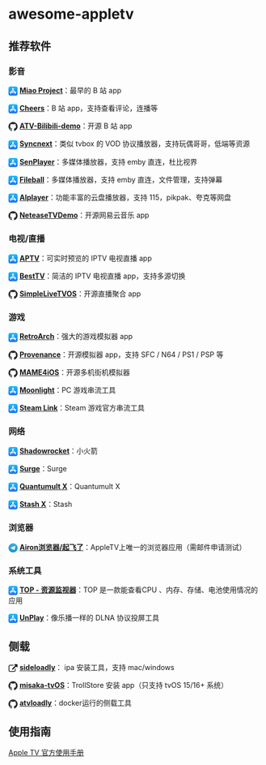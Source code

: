 # awesome-appletv

## 推荐软件

### 影音

<img align="center" width="18" src="./img/appstore.svg"> [**Miao Project**](https://apps.apple.com/us/app/miao-project/id1563875379)：最早的 B 站 app

<img align="center" width="18" src="./img/appstore.svg"> [**Cheers**](https://apps.apple.com/us/app/cheers-danmu-player/id1643375332)：B 站 app，支持查看评论，连播等

<img align="center" width="18" src="./img/github.svg"> [**ATV-Bilibili-demo**](https://github.com/yichengchen/ATV-Bilibili-demo)：开源 B 站 app

<img align="center" width="18" src="./img/appstore.svg"> [**Syncnext**](https://apps.apple.com/us/app/syncnext/id1591770603)：类似 tvbox 的 VOD 协议播放器，支持玩偶哥哥，低端等资源

<img align="center" width="18" src="./img/appstore.svg"> [**SenPlayer**](https://apps.apple.com/us/app/senplayer-hdr-media-player/id6443975850)：多媒体播放器，支持 emby 直连，杜比视界

<img align="center" width="18" src="./img/appstore.svg"> [**Fileball**](https://apps.apple.com/cn/app/fileball/id1558391784)：多媒体播放器，支持 emby 直连，文件管理，支持弹幕

<img align="center" width="18" src="./img/appstore.svg"> [**Alplayer**](https://apps.apple.com/au/app/alplayer/id1660917007)：功能丰富的云盘播放器，支持 115，pikpak、夸克等网盘

<img align="center" width="18" src="./img/github.svg"> [**NeteaseTVDemo**](https://github.com/ZhangDo/NeteaseTVDemo)：开源网易云音乐 app


### 电视/直播

<img align="center" width="18" src="./img/appstore.svg"> [**APTV**](https://apps.apple.com/cn/app/aptv/id1630403500)：可实时预览的 IPTV 电视直播 app

<img align="center" width="18" src="./img/appstore.svg"> [**BestTV**](https://apps.apple.com/cn/app/besttv-live-stream-player/id6443592543)：简洁的 IPTV 电视直播 app，支持多源切换

<img align="center" width="18" src="./img/github.svg"> [**SimpleLiveTVOS**](https://github.com/pcccccc/SimpleLiveTVOS)：开源直播聚合 app


### 游戏

<img align="center" width="18" src="./img/appstore.svg"> [**RetroArch**](https://apps.apple.com/us/app/retroarch/id6499539433)：强大的游戏模拟器 app

<img align="center" width="18" src="./img/github.svg"> [**Provenance**](https://github.com/Provenance-Emu/Provenance)：开源模拟器 app，支持 SFC / N64 / PS1 / PSP 等

<img align="center" width="18" src="./img/github.svg"> [**MAME4iOS**](https://github.com/yoshisuga/MAME4iOS)：开源多机街机模拟器

<img align="center" width="18" src="./img/appstore.svg"> [**Moonlight**](https://apps.apple.com/bn/app/moonlight-game-streaming/id1000551566)：PC 游戏串流工具

<img align="center" width="18" src="./img/appstore.svg"> [**Steam Link**](https://apps.apple.com/us/app/steam-link/id1246969117)：Steam 游戏官方串流工具


### 网络

<img align="center" width="18" src="./img/appstore.svg"> [**Shadowrocket**](https://apps.apple.com/us/app/shadowrocket/id932747118)：小火箭

<img align="center" width="18" src="./img/appstore.svg"> [**Surge**](https://apps.apple.com/us/app/surge-5/id1442620678)：Surge

<img align="center" width="18" src="./img/appstore.svg"> [**Quantumult X**](https://apps.apple.com/us/app/quantumult-x/id1443988620)：Quantumult X

<img align="center" width="18" src="./img/appstore.svg"> [**Stash X**](https://apps.apple.com/us/app/stash-rule-based-proxy/id1596063349)：Stash

### 浏览器

<img align="center" width="18" src="./img/telegram.svg"> [**Airon浏览器/起飞了**](https://t.me/yunatv123)：AppleTV上唯一的浏览器应用（需邮件申请测试）

### 系统工具

<img align="center" width="18" src="./img/appstore.svg"> [**TOP - 资源监视器**](https://apps.apple.com/cn/app/top-%E8%B5%84%E6%BA%90%E7%9B%91%E8%A7%86%E5%99%A8/id1563875600)：TOP 是一款能查看CPU 、内存、存储、电池使用情况的应用

<img align="center" width="18" src="./img/appstore.svg"> [**UnPlay**](https://apps.apple.com/us/app/unplay/id6450034641)：像乐播一样的 DLNA 协议投屏工具


## 侧载

<img align="center" width="18" src="./img/link.svg"> [**sideloadly**](https://sideloadly.io/)： ipa 安装工具，支持 mac/windows

<img align="center" width="18" src="./img/github.svg"> [**misaka-tvOS**](https://github.com/straight-tamago/misaka-tvOS)：TrollStore 安装 app（只支持 tvOS 15/16+ 系统）

<img align="center" width="18" src="./img/github.svg"> [**atvloadly**](https://github.com/bitxeno/atvloadly)：docker运行的侧载工具

## 使用指南

[Apple TV 官方使用手册](https://support.apple.com/zh-cn/guide/tv/welcome/tvos)
